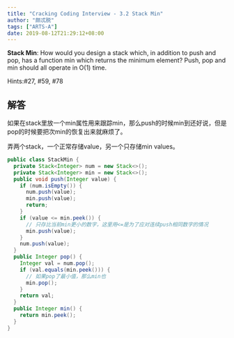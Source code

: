 ```yaml
---
title: "Cracking Coding Interview - 3.2 Stack Min"
author: "颇忒脱"
tags: ["ARTS-A"]
date: 2019-08-12T21:29:12+08:00
---
```


<!--more-->

**Stack Min**: How would you design a stack which, in addition to push and pop, has a function min which returns the minimum element? Push, pop and min should all operate in O(1) time.

Hints:#27, #59, #78

## 解答

如果在stack里放一个min属性用来跟踪min，那么push的时候min到还好说，但是pop的时候要把次min的恢复出来就麻烦了。

弄两个stack，一个正常存储value，另一个只存储min values。

```java
public class StackMin {
  private Stack<Integer> num = new Stack<>();
  private Stack<Integer> min = new Stack<>();
  public void push(Integer value) {
    if (num.isEmpty()) {
      num.push(value);
      min.push(value);
      return;
    }
    if (value <= min.peek()) {
      // 只存比当前min更小的数字，这里用<=是为了应对连续push相同数字的情况
      min.push(value);
    }
    num.push(value);
  }
  public Integer pop() {
    Integer val = num.pop();
    if (val.equals(min.peek())) {
      // 如果pop了最小值，那么min也
      min.pop();
    }
    return val;
  }
  public Integer min() {
    return min.peek();
  }
}
```

